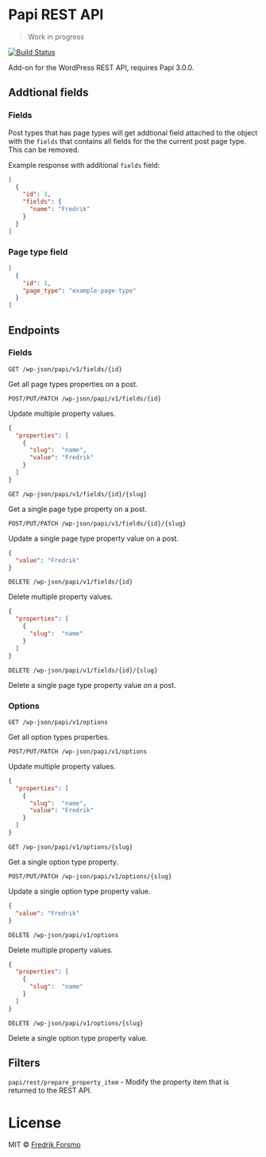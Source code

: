 # Papi REST API

> Work in progress

[![Build Status](https://travis-ci.org/wp-papi/papi-rest-api.svg?branch=master)](https://travis-ci.org/wp-papi/papi-rest-api)

Add-on for the WordPress REST API, requires Papi 3.0.0.

## Addtional fields

### Fields

Post types that has page types will get addtional field attached to the object with the `fields` that contains all fields for the the current post page type. This can be removed.

Example response with additional `fields` field:

```json
[
  {
    "id": 1,
    "fields": {
      "name": "Fredrik"
    }
  }
]
```

### Page type field

```json
[
  {
    "id": 1,
    "page_type": "example-page-type"
  }
]
```

## Endpoints

### Fields

`GET /wp-json/papi/v1/fields/{id}`

Get all page types properties on a post.

`POST/PUT/PATCH /wp-json/papi/v1/fields/{id}`

Update multiple property values.

```json
{
  "properties": [
    {
      "slug":  "name",
      "value": "Fredrik"
    }
  ]
}
```

`GET /wp-json/papi/v1/fields/{id}/{slug}`

Get a single page type property on a post.

`POST/PUT/PATCH /wp-json/papi/v1/fields/{id}/{slug}`

Update a single page type property value on a post.

```json
{
  "value": "Fredrik"
}
```

`DELETE /wp-json/papi/v1/fields/{id}`

Delete multiple property values.

```json
{
  "properties": [
    {
      "slug":  "name"
    }
  ]
}
```

`DELETE /wp-json/papi/v1/fields/{id}/{slug}`

Delete a single page type property value on a post.

### Options

`GET /wp-json/papi/v1/options`

Get all option types properties.

`POST/PUT/PATCH /wp-json/papi/v1/options`

Update multiple property values.

```json
{
  "properties": [
    {
      "slug":  "name",
      "value": "Fredrik"
    }
  ]
}
```

`GET /wp-json/papi/v1/options/{slug}`

Get a single option type property.

`POST/PUT/PATCH /wp-json/papi/v1/options/{slug}`

Update a single option type property value.

```json
{
  "value": "Fredrik"
}
```

`DELETE /wp-json/papi/v1/options`

Delete multiple property values.

```json
{
  "properties": [
    {
      "slug":  "name"
    }
  ]
}
```

`DELETE /wp-json/papi/v1/options/{slug}`

Delete a single option type property value.

## Filters

`papi/rest/prepare_property_item` - Modify the property item that is returned to the REST API.

# License

MIT © [Fredrik Forsmo](https://github.com/frozzare)

